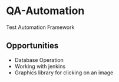 # QA-Automation
Test Automation Framework

## Opportunities
- Database Operation
- Working with jenkins
- Graphics library for clicking on an image